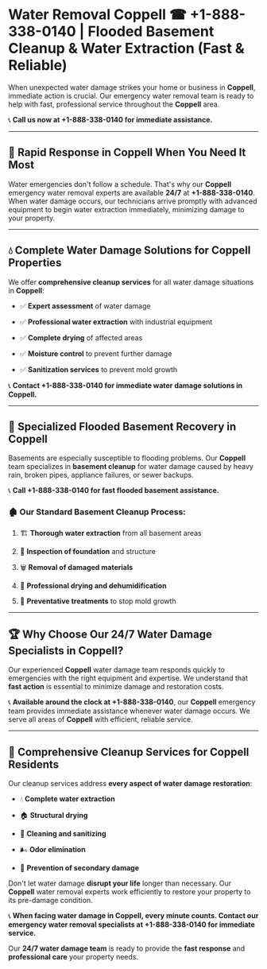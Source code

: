 # Water Removal Coppell ☎ +1-888-338-0140 | Flooded Basement Cleanup & Water Extraction (Fast & Reliable)

When unexpected water damage strikes your home or business in **Coppell**, immediate action is crucial. Our emergency water removal team is ready to help with fast, professional service throughout the **Coppell** area. 

📞 **Call us now at +1-888-338-0140 for immediate assistance.**
---
## 🚀 Rapid Response in Coppell When You Need It Most
Water emergencies don't follow a schedule. That's why our **Coppell** emergency water removal experts are available **24/7** at **+1-888-338-0140**. When water damage occurs, our technicians arrive promptly with advanced equipment to begin water extraction immediately, minimizing damage to your property.
---
## 💧 Complete Water Damage Solutions for Coppell Properties
We offer **comprehensive cleanup services** for all water damage situations in **Coppell**:
- ✅ **Expert assessment** of water damage  
- ✅ **Professional water extraction** with industrial equipment  
- ✅ **Complete drying** of affected areas  
- ✅ **Moisture control** to prevent further damage  
- ✅ **Sanitization services** to prevent mold growth  
📞 **Contact +1-888-338-0140 for immediate water damage solutions in Coppell.**
---
## 🌊 Specialized Flooded Basement Recovery in Coppell
Basements are especially susceptible to flooding problems. Our **Coppell** team specializes in **basement cleanup** for water damage caused by heavy rain, broken pipes, appliance failures, or sewer backups. 
📞 **Call +1-888-338-0140 for fast flooded basement assistance.**
### 🏚️ Our Standard Basement Cleanup Process:
1. 🏗️ **Thorough water extraction** from all basement areas  
2. 🔎 **Inspection of foundation** and structure  
3. 🗑️ **Removal of damaged materials**  
4. 💨 **Professional drying and dehumidification**  
5. 🚫 **Preventative treatments** to stop mold growth  
---
## 🏆 Why Choose Our 24/7 Water Damage Specialists in Coppell?
Our experienced **Coppell** water damage team responds quickly to emergencies with the right equipment and expertise. We understand that **fast action** is essential to minimize damage and restoration costs.
📞 **Available around the clock at +1-888-338-0140**, our **Coppell** emergency team provides immediate assistance whenever water damage occurs. We serve all areas of **Coppell** with efficient, reliable service.
---
## 🧹 Comprehensive Cleanup Services for Coppell Residents
Our cleanup services address **every aspect of water damage restoration**:
- 💧 **Complete water extraction**  
- 🏠 **Structural drying**  
- 🧼 **Cleaning and sanitizing**  
- 🌬️ **Odor elimination**  
- 🚫 **Prevention of secondary damage**  
Don't let water damage **disrupt your life** longer than necessary. Our **Coppell** water removal experts work efficiently to restore your property to its pre-damage condition.
📞 **When facing water damage in Coppell, every minute counts. Contact our emergency water removal specialists at +1-888-338-0140 for immediate service.**
Our **24/7 water damage team** is ready to provide the **fast response** and **professional care** your property needs.
